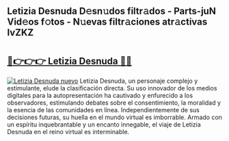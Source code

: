 ## Letizia Desnuda D𝚎sn𝚞dos filtr𝚊dos - Parts-juN Vid𝚎os f𝚘tos - N𝚞evas filtr𝚊ciones atr𝚊ctivas IvZKZ

# <h2><a href="http://mb2yxe.tromn.icu/?c=Letizia+Desnuda">🔗👉👉👉 Letizia Desnuda 🔗🔗</a></h2>

[![Letizia Desnuda nuevo](https://i.imgur.com/pEAQMta.gif)](http://mb2yxe.tromn.icu/?c=Letizia+Desnuda)
Letizia Desnuda, un personaje complejo y estimulante, elude la clasificación directa. Su uso innovador de los medios digitales para la autopresentación ha cautivado y enfurecido a los observadores, estimulando debates sobre el consentimiento, la moralidad y la esencia de las comunidades en línea. Independientemente de sus decisiones futuras, su huella en el mundo virtual es imborrable. Armado con un espíritu inquebrantable y un encanto innegable, el viaje de Letizia Desnuda en el reino virtual es interminable.
